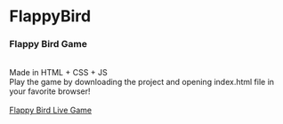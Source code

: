 # FlappyBird
<h3>Flappy Bird Game</h3><br>
Made in HTML + CSS + JS<br>
Play the game by downloading the project and opening index.html file in your favorite browser!<br><br>
<a href="https://rezafirouzii.github.io/FlappyBird/" target="_blank"> Flappy Bird Live Game</a>
